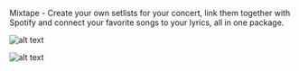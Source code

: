 Mixtape - Create your own setlists for your concert, link them together with Spotify and connect your favorite songs to your lyrics, all in one package.

![alt text](https://raw.githubusercontent.com/Doftgrahn/goran/master/design/Screenshot%202020-01-20%20at%2015.39.52.png)

![alt text](https://raw.githubusercontent.com/Doftgrahn/goran/master/design/colors.png)



